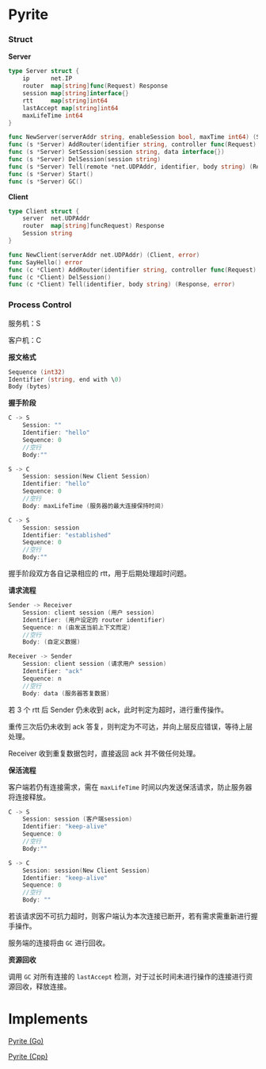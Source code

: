# Pyrite

### Struct

**Server**

```go
type Server struct {
    ip      net.IP
    router  map[string]func(Request) Response
    session map[string]interface{}
    rtt     map[string]int64
    lastAccept map[string]int64
    maxLifeTime int64
}

func NewServer(serverAddr string, enableSession bool, maxTime int64) (Server, error)
func (s *Server) AddRouter(identifier string, controller func(Request) Response)
func (s *Server) SetSession(session string, data interface{})
func (s *Server) DelSession(session string)
func (s *Server) Tell(remote *net.UDPAddr, identifier, body string) (Response,error)
func (s *Server) Start()
func (s *Server) GC()
```

**Client**

```go
type Client struct {
    server  net.UDPAddr
    router  map[string]funcRequest) Response
    Session string
}

func NewClient(serverAddr net.UDPAddr) (Client, error)
func SayHello() error
func (c *Client) AddRouter(identifier string, controller func(Request) Response)
func (c *Client) DelSession()
func (c *Client) Tell(identifier, body string) (Response, error)
```

### Process Control

服务机：S

客户机：C

**报文格式**

```go
Sequence (int32)
Identifier (string, end with \0)
Body (bytes)
```

**握手阶段**

```go
C -> S
    Session: ""
    Identifier: "hello"
    Sequence: 0
    //空行
    Body:""

S -> C
    Session: session(New Client Session)
    Identifier: "hello"
    Sequence: 0
    //空行
    Body: maxLifeTime (服务器的最大连接保持时间)

C -> S
    Session: session
    Identifier: "established"
    Sequence: 0
    //空行
    Body:""
```

握手阶段双方各自记录相应的 rtt，用于后期处理超时问题。

**请求流程**

```go
Sender -> Receiver
    Session: client session (用户 session)
    Identifier: (用户设定的 router identifier)
    Sequence: n (由发送当前上下文而定)
    //空行
    Body: (自定义数据)

Receiver -> Sender
    Session: client session (请求用户 session)
    Identifier: "ack"
    Sequence: n
    //空行
    Body: data (服务器答复数据)
```

若 3 个 rtt 后 Sender 仍未收到 ack，此时判定为超时，进行重传操作。

重传三次后仍未收到 ack 答复，则判定为不可达，并向上层反应错误，等待上层处理。

Receiver 收到重复数据包时，直接返回 ack 并不做任何处理。

**保活流程**

客户端若仍有连接需求，需在 `maxLifeTime` 时间以内发送保活请求，防止服务器将连接释放。

```go
C -> S
    Session: session (客户端session)
    Identifier: "keep-alive"
    Sequence: 0
    //空行
    Body:""

S -> C
    Session: session(New Client Session)
    Identifier: "keep-alive"
    Sequence: 0
    //空行
    Body: ""
```

若该请求因不可抗力超时，则客户端认为本次连接已断开，若有需求需重新进行握手操作。

服务端的连接将由 `GC` 进行回收。

**资源回收**

调用 `GC` 对所有连接的 `lastAccept` 检测，对于过长时间未进行操作的连接进行资源回收，释放连接。

# Implements

[Pyrite (Go)](https://github.com/mo-crystal/Pyrite)

[Pyrite (Cpp)](https://github.com/mo-crystal/Pyrite-cpp)
